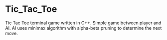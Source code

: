 # Tic_Tac_Toe
Tic Tac Toe terminal game written in C++. Simple game between player and AI. AI uses minimax algorithm with alpha-beta pruning to determine the next move.

